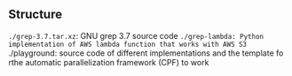 ## Structure
`./grep-3.7.tar.xz`: GNU grep 3.7 source code
`./grep-lambda: Python implementation of AWS lambda function that works with AWS S3
`./playground: source code of different implementations and the template fo rthe automatic parallelization framework (CPF) to work
